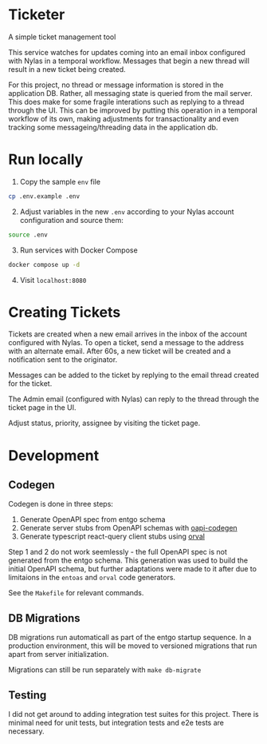 # Ticketer
A simple ticket management tool

This service watches for updates coming into an email inbox configured with Nylas in a temporal workflow. Messages that begin a new thread will result in a new ticket being created. 

For this project, no thread or message information is stored in the application DB. Rather, all messaging state is queried from the mail server. This does make for some fragile interations such as replying to a thread through the UI. This can be improved by putting this operation in a temporal workflow of its own, making adjustments for transactionality and even tracking some messageing/threading data in the application db.

# Run locally

1. Copy the sample `env` file
```bash
cp .env.example .env
```

2. Adjust variables in the new `.env` according to your Nylas account configuration and source them:
```bash
source .env
```

3. Run services with Docker Compose

```bash
docker compose up -d
```

4. Visit `localhost:8080`

# Creating Tickets

Tickets are created when a new email arrives in the inbox of the account configured with Nylas. To open a ticket,
send a message to the address with an alternate email. After 60s, a new ticket will be created and a notification sent to the originator.

Messages can be added to the ticket by replying to the email thread created for the ticket.

The Admin email (configured with Nylas) can reply to the thread through the ticket page in the UI.

Adjust status, priority, assignee by visiting the ticket page.

# Development

## Codegen

Codegen is done in three steps:
1. Generate OpenAPI spec from entgo schema
2. Generate server stubs from OpenAPI schemas with [oapi-codegen](https://github.com/oapi-codegen/oapi-codegen)
3. Generate typescript react-query client stubs using [orval](https://orval.dev/)

Step 1 and 2 do not work seemlessly - the full OpenAPI spec is not generated from the entgo schema. This generation was used to build the initial OpenAPI schema, but further adaptations were made to it after
due to limitaions in the `entoas` and `orval` code generators.

See the `Makefile` for relevant commands.

## DB Migrations

DB migrations run automaticall as part of the entgo startup sequence. In a production
environment, this will be moved to versioned migrations that run apart from server
initialization.

Migrations can still be run separately with `make db-migrate`

## Testing

I did not get around to adding integration test suites for this project. There is minimal need for unit tests, but integration tests and e2e tests are necessary.